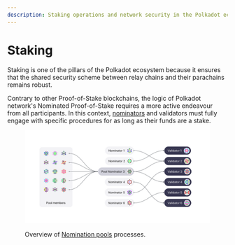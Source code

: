 ```yaml
---
description: Staking operations and network security in the Polkadot ecosystem.
---
```


# Staking

Staking is one of the pillars of the Polkadot ecosystem because it ensures that the shared security scheme between relay chains and their parachains remains robust.&#x20;

Contrary to other Proof-of-Stake blockchains, the logic of Polkadot network's Nominated Proof-of-Stake requires a more active endeavour from all participants. In this context, [nominators](nominating.md) and validators must fully engage with specific procedures for as long as their funds are a stake.

<figure><img src="../../../.gitbook/assets/O_SNPools (1).png" alt="A screenshot of nomination pools processes for the Polkadot and Kusama Relay chains."><figcaption><p>Overview of <a href="https://polkadot.network/blog/nomination-pools-are-live-stake-natively-with-just-1-dot/">Nomination pools</a> processes.</p></figcaption></figure>

